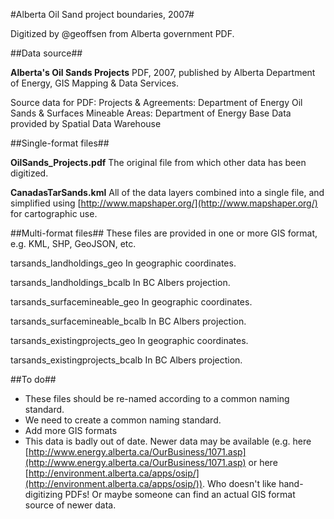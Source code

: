 #Alberta Oil Sand project boundaries, 2007#

Digitized by @geoffsen from Alberta government PDF.

##Data source##

**Alberta's Oil Sands Projects**
PDF, 2007, published by Alberta Department of Energy, GIS Mapping & Data Services.

Source data for PDF:
Projects & Agreements: Department of Energy
Oil Sands & Surfaces Mineable Areas: Department of Energy
Base Data provided by Spatial Data Warehouse

##Single-format files##

**OilSands_Projects.pdf**
The original file from which other data has been digitized.

**CanadasTarSands.kml**
All of the data layers combined into a single file, and simplified using [http://www.mapshaper.org/](http://www.mapshaper.org/) for cartographic use.

##Multi-format files##
These files are provided in one or more GIS format, e.g. KML, SHP, GeoJSON, etc.

tarsands_landholdings_geo
In geographic coordinates.

tarsands_landholdings_bcalb
In BC Albers projection.

tarsands_surfacemineable_geo
In geographic coordinates.

tarsands_surfacemineable_bcalb
In BC Albers projection.

tarsands_existingprojects_geo
In geographic coordinates.

tarsands_existingprojects_bcalb
In BC Albers projection.

##To do##
- These files should be re-named according to a common naming standard.
- We need to create a common naming standard.
- Add more GIS formats
- This data is badly out of date. Newer data may be available (e.g. here [http://www.energy.alberta.ca/OurBusiness/1071.asp](http://www.energy.alberta.ca/OurBusiness/1071.asp) or here [http://environment.alberta.ca/apps/osip/](http://environment.alberta.ca/apps/osip/)). Who doesn't like hand-digitizing PDFs! Or maybe someone can find an actual GIS format source of newer data.
